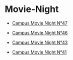 # Movie-Night

- [Campus Movie Night N°47](2021125-Campus-Movie-Night-N47.md)

- [Campus Movie Night N°46](2021118-Campus-Movie-Night-N46.md)

- [Campus Movie Night N°43](20211028-Campus-Movie-Night-N43.md)

- [Campus Movie Night N°41](20211014_Movie_Night.md)
